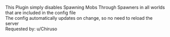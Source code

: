 This Plugin simply disables Spawning Mobs Through Spawners in all worlds that are included in the config file 
<br>
The config automatically updates on change, so no need to reload the server
<br>
Requested by: u/Chiruso
